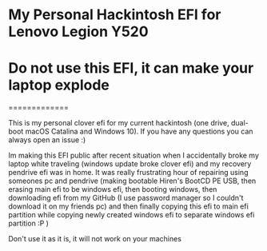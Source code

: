 My Personal Hackintosh EFI for Lenovo Legion Y520
=============
# Do not use this EFI, it can make your laptop explode
=============

This is my personal clover efi for my current hackintosh (one drive, dual-boot macOS Catalina and Windows 10). If you have any questions you can always open an issue :)

Im making this EFI public after recent situation when I accidentally broke my laptop white traveling (windows update broke clover efi) and my recovery pendrive efi was in home. It was really frustrating hour of repairing using someones pc and pendrive (making bootable Hiren's BootCD PE USB, then erasing main efi to be windows efi, then booting windows, then downloading efi from my GitHub (I use password manager so I couldn't download it on my friends pc) and then finally copying this efi to main efi partition while copying newly created windows efi to separate windows efi partition :P )

Don't use it as it is, it will not work on your machines
